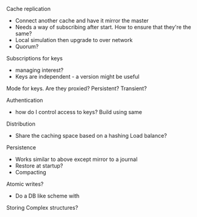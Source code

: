 ﻿Cache replication

* Connect another cache and have it mirror the master
* Needs a way of subscribing after start. How to ensure that they're the same?
* Local simulation then upgrade to over network
* Quorum?

Subscriptions for keys
* managing interest?
* Keys are independent - a version might be useful

Mode for keys. Are they proxied? Persistent? Transient?

Authentication
* how do I control access to keys? Build using same 

Distribution
* Share the caching space based on a hashing
Load balance?

Persistence
* Works similar to above except mirror to a journal
* Restore at startup?
* Compacting

Atomic writes?
* Do a DB like scheme with 

Storing Complex structures?


